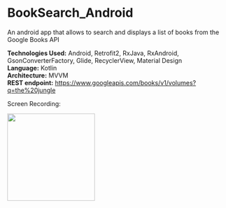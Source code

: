 # BookSearch_Android
An android app that allows to search and displays a list of books from the Google Books API  
  
**Technologies Used:** Android, Retrofit2, RxJava, RxAndroid, GsonConverterFactory, Glide, RecyclerView, Material Design  
**Language:** Kotlin  
**Architecture:** MVVM  
**REST endpoint:** https://www.googleapis.com/books/v1/volumes?q=the%20jungle

Screen Recording:

<div align="left">
    <img src="/Screenshots/recording.gif" width="200px"</img> 
</div>
